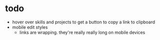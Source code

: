 todo
===

* hover over skills and projects to get a button to copy a link to clipboard
* mobile edit styles
  * links are wrapping. they're really really long on mobile devices